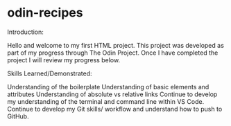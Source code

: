 # odin-recipes

Introduction:

Hello and welcome to my first HTML project. This project was developed as part of my progress through The Odin Project. Once I have completed the project I will review my progress below.

Skills Learned/Demonstrated:

Understanding of the boilerplate
Understanding of basic elements and attributes
Understanding of absolute vs relative links
Continue to develop my understanding of the terminal and command line within VS Code.
Continue to develop my Git skills/ workflow and understand how to push to GitHub.

